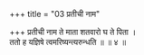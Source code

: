 +++
title = "03 प्रतीची नाम"

+++
प्रतीची नाम ते माता शतवारो घ ते पिता ।  
ततो ह यज्ञिषे त्वमरिष्यन्त्यरुन्धति ॥ ॥ ४ ॥